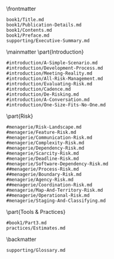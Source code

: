 

\frontmatter

```include
book1/Title.md
book1/Publication-Details.md
book1/Contents.md
book1/Preface.md
supporting/Executive-Summary.md
```

\mainmatter
\part{Introduction}

```include
#introduction/A-Simple-Scenario.md
#introduction/Development-Process.md
#introduction/Meeting-Reality.md
#introduction/All-Risk-Management.md
#introduction/Evaluating-Risk.md
#introduction/Cadence.md
#introduction/De-Risking.md
#introduction/A-Conversation.md
#introduction/One-Size-Fits-No-One.md
```

\part{Risk}

```include
#menagerie/Risk-Landscape.md
#menagerie/Feature-Risk.md
#menagerie/Communication-Risk.md
#menagerie/Complexity-Risk.md
#menagerie/Dependency-Risk.md
#menagerie/Scarcity-Risk.md
#menagerie/Deadline-Risk.md
#menagerie/Software-Dependency-Risk.md
##menagerie/Process-Risk.md 
##menagerie/Boundary-Risk.md
#menagerie/Agency-Risk.md 
##menagerie/Coordination-Risk.md
#menagerie/Map-And-Territory-Risk.md
##menagerie/Operational-Risk.md
#menagerie/Staging-And-Classifying.md
```

\part{Tools \& Practices}

```include
#book1/Part3.md
practices/Estimates.md
```

\backmatter

```include
supporting/Glossary.md
```